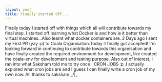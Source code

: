 ```yaml
---
layout: post
title: Finally Started Off...
---
```




Finally today I started off with things which all will contribute towards my final step. I started off learning what Docker is and how is it better than virtual machines...Also learnt what docker containers are.
2 Days ago I sent my First PR (yay :p) to Coala Organisation.Today it finally got accepted!
I'm looking forward in continuing to contribute towards this organisation and have finally created the required environment for development, like created the coala-env for development and testing purpose.
Also out of interest, i ran into what Saksham told me to try once : CRON JOBS :p .I actually explored what cron jobs are and I guess I can finally write a cron job of my own now. All thanks to saksham _/|\_
